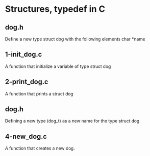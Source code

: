 # Structures, typedef in C
## dog.h
Define a new type struct dog with the following elements char *name
## 1-init_dog.c
A function that initialize a variable of type struct dog
## 2-print_dog.c
A function that prints a struct dog
## dog.h
Defining a new type (dog_t) as a new name for the type struct dog.
## 4-new_dog.c
A function that creates a new dog.
